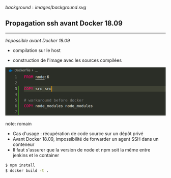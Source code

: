 $background:images/background.svg$
## Propagation ssh avant Docker 18.09
---

*Impossible avant Docker 18.09*

* compilation sur le host

* construction de l'image avec les sources compilées

![before-docker-1809](images/before-docker-1809.png)

note: romain
* Cas d'usage : récupération de code source sur un dépôt privé
* Avant Docker 18.09, impossibilité de forwarder un agent SSH dans un conteneur
* Il faut s'assurer que la version de node et npm soit la même entre jenkins et le container

```sh
$ npm install
$ docker build -t .
```
